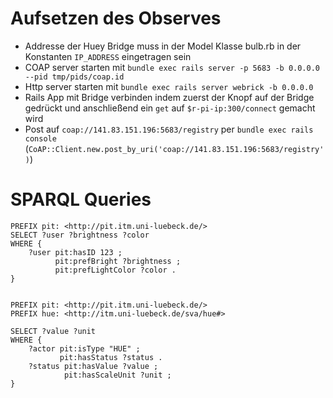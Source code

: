 # Aufsetzen des Observes

* Addresse der Huey Bridge muss in der Model Klasse bulb.rb in der Konstanten `IP_ADDRESS` eingetragen sein
* COAP server starten mit `bundle exec rails server -p 5683 -b 0.0.0.0 --pid tmp/pids/coap.id`
* Http server starten mit `bundle exec rails server webrick -b 0.0.0.0`
* Rails App mit Bridge verbinden indem zuerst der Knopf auf der Bridge gedrückt und anschließend ein `get` auf `$r-pi-ip:300/connect` gemacht wird
* Post auf `coap://141.83.151.196:5683/registry` per `bundle exec rails console` (`CoAP::Client.new.post_by_uri('coap://141.83.151.196:5683/registry')`)


# SPARQL Queries

	PREFIX pit: <http://pit.itm.uni-luebeck.de/>
	SELECT ?user ?brightness ?color
	WHERE {
		?user pit:hasID 123 ;
			  pit:prefBright ?brightness ;
			  pit:prefLightColor ?color .
	}


	PREFIX pit: <http://pit.itm.uni-luebeck.de/>
	PREFIX hue: <http://itm.uni-luebeck.de/sva/hue#>

	SELECT ?value ?unit
	WHERE {
		?actor pit:isType "HUE" ;
			   pit:hasStatus ?status .
		?status pit:hasValue ?value ;
				pit:hasScaleUnit ?unit ;
	}

